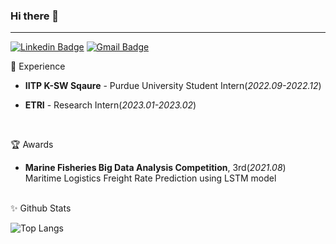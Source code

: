### Hi there 👋

---

[![Linkedin Badge](https://img.shields.io/badge/-LinkedIn-blue?style=flat-square&logo=Linkedin&logoColor=white&link=https://www.linkedin.com/in/minjae-kim-95147924b/)](https://www.linkedin.com/in/minjae-kim-95147924b/)
[![Gmail Badge](https://img.shields.io/badge/Gmail-d14836?style=flat-square&logo=Gmail&logoColor=white&link=mailto:kmj5596@khu.ac.kr)](mailto:kmj5596@khu.ac.kr)
<br/>

<!--
**MinJaeKim2796/MinJaeKim2796** is a ✨ _special_ ✨ repository because its `README.md` (this file) appears on your GitHub profile.

Here are some ideas to get you started:

- 🔭 I’m currently working on ...
- 🌱 I’m currently learning ...
- 👯 I’m looking to collaborate on ...
- 🤔 I’m looking for help with ...
- 💬 Ask me about ...
- 📫 How to reach me: ...
- 😄 Pronouns: ...
- ⚡ Fun fact: ...
-->

📜 Experience

- **IITP K-SW Sqaure** - Purdue University Student Intern(_2022.09-2022.12_)

- **ETRI** - Research Intern(_2023.01-2023.02_)   
<br/>

   
   
🏆 Awards

- **Marine Fisheries Big Data Analysis Competition**, 3rd(_2021.08_)<br>
Maritime Logistics Freight Rate Prediction using LSTM model

<br/>
✨ Github Stats

<!--![Anurag's GitHub stats](https://github-readme-stats.vercel.app/api?username=MinjaeKim2796&theme=blue-green&show_icons=true)
-->
![Top Langs](https://github-readme-stats.vercel.app/api/top-langs/?username=MinjaeKim2796&layout=compact&theme=tokyonight)
